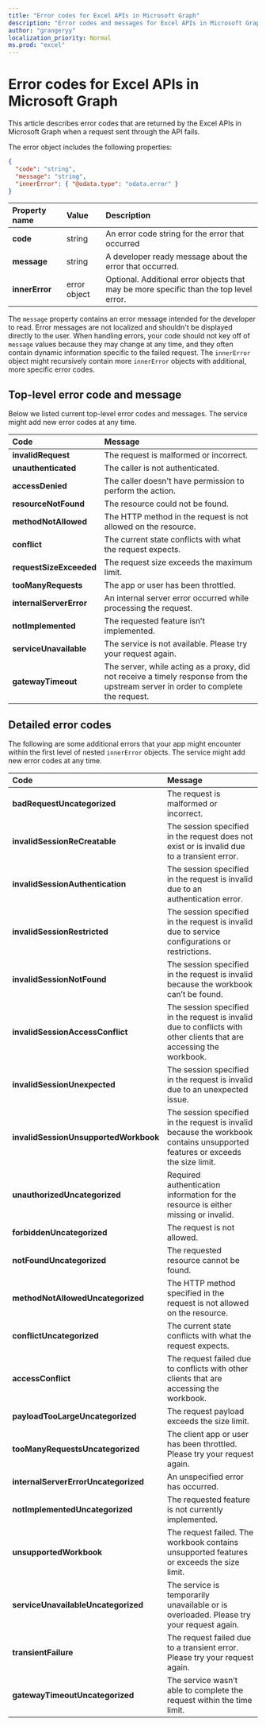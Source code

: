 ```yaml
---
title: "Error codes for Excel APIs in Microsoft Graph"
description: "Error codes and messages for Excel APIs in Microsoft Graph"
author: "grangeryy"
localization_priority: Normal
ms.prod: "excel"
---
```


# Error codes for Excel APIs in Microsoft Graph

This article describes error codes that are returned by the Excel APIs in Microsoft Graph when a request sent through the API fails.

The error object includes the following properties:

```json
{
  "code": "string",
  "message": "string",
  "innerError": { "@odata.type": "odata.error" }
}
```

| Property name  | Value                  | Description                                                                                             |
|:---------------|:-----------------------|:-----------------------------------------------------------------------------------------------------------|
| **code**       | string                 | An error code string for the error that occurred                                                            |
| **message**    | string                 | A developer ready message about the error that occurred. |
| **innerError** | error object           | Optional. Additional error objects that may be more specific than the top level error.|

The `message` property contains an error message intended for the developer to read. Error messages are not localized and shouldn't be displayed directly to the user. When handling errors, your code should not key off of `message` values because they may change at any time, and they often contain dynamic information specific to the failed request. The `innerError` object might recursively contain more `innerError` objects with additional, more specific error codes.

## Top-level error code and message

Below we listed current top-level error codes and messages. The service might add new error codes at any time.

| Code                      | Message
|:--------------------------|:--------------
| **invalidRequest**          | The request is malformed or incorrect. 
| **unauthenticated**  | The caller is not authenticated.
| **accessDenied**      | The caller doesn't have permission to perform the action.
| **resourceNotFound**          | The resource could not be found.
| **methodNotAllowed**        |The HTTP method in the request is not allowed on the resource.
| **conflict**          | The current state conflicts with what the request expects.
| **requestSizeExceeded**       | The request size exceeds the maximum limit.
| **tooManyRequests**     | The app or user has been throttled.
| **internalServerError**            | An internal server error occurred while processing the request.
| **notImplemented**          | The requested feature isn’t implemented.
| **serviceUnavailable**      | The service is not available. Please try your request again. 
| **gatewayTimeout**        | The server, while acting as a proxy, did not receive a timely response from the upstream server in order to complete the request.

## Detailed error codes
The following are some additional errors that your app might encounter within the first level of nested
`innerError` objects. The service might add new error codes at any time.

| Code                               | Message
|:-----------------------------------|:----------------------------------------------------------
| **badRequestUncategorized**               | The request is malformed or incorrect.
| **invalidSessionReCreatable**             | The session specified in the request does not exist or is invalid due to a transient error.
| **invalidSessionAuthentication**         | The session specified in the request is invalid due to an authentication error.
| **invalidSessionRestricted**          | The session specified in the request is invalid due to service configurations or restrictions.
| **invalidSessionNotFound**         | The session specified in the request is invalid because the workbook can’t be found.
| **invalidSessionAccessConflict**             | The session specified in the request is invalid due to conflicts with other clients that are accessing the workbook.
| **invalidSessionUnexpected**                | The session specified in the request is invalid due to an unexpected issue.
| **invalidSessionUnsupportedWorkbook**              | The session specified in the request is invalid because the workbook contains  unsupported features or exceeds the size limit.
| **unauthorizedUncategorized**         | Required authentication information for the resource is either missing or invalid.
| **forbiddenUncategorized**                    | The request is not allowed.
| **notFoundUncategorized**             | The requested resource cannot be found.
| **methodNotAllowedUncategorized**              | The HTTP method specified in the request is not allowed on the resource.
| **conflictUncategorized**                   | The current state conflicts with what the request expects.
| **accessConflict**   |The request failed due to conflicts with other clients that are accessing the workbook.
| **payloadTooLargeUncategorized**              | The request payload exceeds the size limit.
| **tooManyRequestsUncategorized**             | The client app or user has been throttled. Please try your request again.
| **internalServerErrorUncategorized**       | An unspecified error has occurred.
| **notImplementedUncategorized**            | The requested feature is not currently implemented.
| **unsupportedWorkbook**         | The request failed. The workbook contains unsupported features or exceeds the size limit.
| **serviceUnavailableUncategorized**      | The service is temporarily unavailable or is overloaded. Please try your request again.
| **transientFailure**           | The request failed due to a transient error. Please try your request again.
| **gatewayTimeoutUncategorized**         | The service wasn’t able to complete the request within the time limit.

<!-- {
  "type": "#page.annotation",
  "description": "Workbook error code and message",
  "keywords": "error response, error codes, innerError, message, code",
  "section": "documentation",
  "tocPath": ""
} -->

